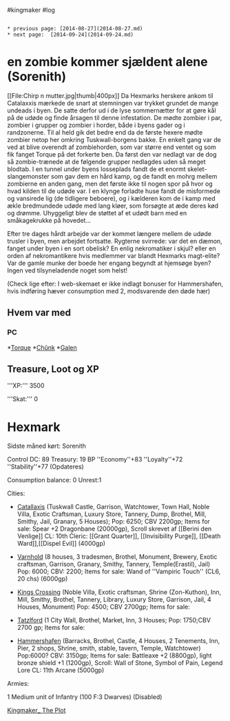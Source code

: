 #kingmaker #log

```ad-info

* previous page: [2014-08-27](2014-08-27.md)
* next page:  [2014-09-24](2014-09-24.md) 
```

# en zombie kommer sjældent alene (Sorenith)  
 
[[File:Chirp n mutter.jpg|thumb|400px]]
Da Hexmarks herskere ankom til Catalaxxis mærkede de snart at stemningen var trykket grundet de mange undeads i byen. De satte derfor ud i de lyse sommernætter for at gøre kål på de udøde og finde årsagen til denne infestation. De mødte zombier i par, zombier i grupper og zombier i horder, både i byens gader og i randzonerne. Til al held gik det bedre end da de første hexere mødte zombier netop her omkring Tuskwall-borgens bakke. En enkelt gang var de ved at blive overendt af zombiehorden, som var større end ventet og som fik fanget Torque på det forkerte ben. Da først den var nedlagt var de dog så zombie-trænede at de følgende grupper nedlagdes uden så meget blodtab. I en tunnel under byens losseplads fandt de et enormt skelet-slangemonster som gav dem en hård kamp, og de fandt en mohrg mellem zombierne en anden gang, men det første ikke til nogen spor på hvor og hvad kilden til de udøde var. I en klynge forladte huse fandt de misformede og vansirede lig (de tidligere beboere), og i kælderen kom de i kamp med ækle bredmundede udøde med lang kløer, som forsøgte at æde deres kød og drømme. Uhyggeligt blev de støttet af et udødt barn med en småkagekrukke på hovedet...
Efter tre dages hårdt arbejde var der kommet længere mellem de udøde trusler i byen, men arbejdet fortsatte. Rygterne svirrede: var det en dæmon, fanget under byen i en sort obelisk? En enlig nekromatiker i skjul? eller en orden af nekromantikere hvis medlemmer var blandt Hexmarks magt-elite? Var de gamle munke der boede her engang begyndt at hjemsøge byen? Ingen ved tilsyneladende noget som helst!
(Check lige efter: I web-skemaet er ikke indlagt bonuser for Hammershafen, hvis indføring hæver consumption med 2, modsvarende den døde hær) 
## Hvem var med 
### PC 
 
*[Torque](Torque%20Firebrand.md)
*[Chûnk](Chûnk%20Van%20Der%20Hamer.md)
*[Galen](Galen%20Jabir.md)
## Treasure, Loot og XP 
'''XP:''' 3500
'''Skat:''' 0
# Hexmark  
Sidste måned kørt: Sorenith
Control DC: 89 Treasury: 19 BP 
 ''Economy''+83 ''Loyalty''+72 ''Stability''+77 (Opdateres)
Consumption balance: 0 Unrest:1
Cities:
* [Catallaxis](Catallaxis.md) (Tuskwall Castle, Garrison, Watchtower, Town Hall, Noble Villa, Exotic Craftsman, Luxury Store, Tannery, Dump, Brothel, Mill, Smithy, Jail, Granary, 5 Houses); Pop: 6250; CBV 2200gp; Items for sale: Spear +2 Dragonbane (20000gp), Scroll skrevet af [[Berini den Venlige]] CL: 10th Cleric: [[Grant Quarter]], [[Invisibility Purge]], [[Death Ward]],[[Dispel Evil]] (4000gp)
* [Varnhold](Varnhold.md) (8 houses, 3   tradesmen, Brothel, Monument, Brewery, Exotic craftsman, Garrison,   Granary, Smithy, Tannery, Temple(Erastil), Jail) Pop: 6000; CBV: 2200;   Items for sale: Wand of ''Vampiric Touch'' (CL6, 20 chs) (6000gp)
* [Kings Crossing](Kings%20Crossing.md) (Noble Villa, Exotic  craftsman, Shrine (Zon-Kuthon), Inn, Mill, Smithy, Brothel, Tannery,  Library, Luxury Store, Garrison, Jail, 4 Houses, Monument) Pop: 4500;  CBV 2700gp; Items for sale: 
* [Tatzlford](Tatzlford.md) (1 City Wall, Brothel, Market, Inn, 3 Houses; Pop: 1750;CBV 2700 gp; Items for sale:
* [Hammershafen](Hammershafen.md) (Barracks, Brothel, Castle, 4 Houses, 2 Tenements, Inn, Pier, 2 shops, Shrine, smith, stable, tavern, Temple, Watchtower) Pop:6000? CBV: 3150gp; Items for sale: Battleaxe +2 (8800gp), light bronze shield +1 (1200gp), Scroll: Wall of Stone, Symbol of Pain, Legend Lore CL: 11th Arcane (5000gp)
Armies:
1 Medium unit of Infantry (100 F:3 Dwarves) (Disabled)
[Kingmaker_ The Plot](Kingmaker_%20The%20Plot.md)
